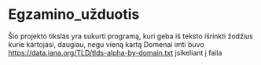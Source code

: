 # Egzamino_užduotis
Šio projekto tikslas yra sukurti programą, kuri geba iš teksto išrinkti žodžius kurie kartojasi, daugiau, negu vieną kartą
Domenai imti buvo https://data.iana.org/TLD/tlds-alpha-by-domain.txt įsikeliant į faila 
